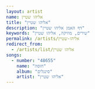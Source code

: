 ```yaml
---
layout: artist
name: אליהו שטיין
title: "אליהו שטיין"
description: "דף האמן אליהו שטיין"
keywords: "שירים, מוזיקה, אליהו שטיין"
permalink: /artists/אליהו-שטיין
redirect_from:
  - /artists/list/אליהו שטיין
songs:
  - number: "48655"
    name: "חוסה"
    album: "סינגלים"
    artist: "אליהו שטיין"
---
```

